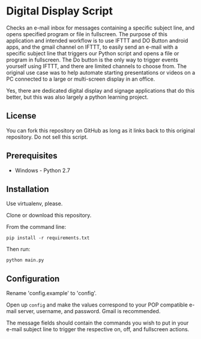 # Digital Display Script
Checks an e-mail inbox for messages containing a specific subject line, and opens specified program or file in fullscreen.  The purpose of this application and intended workflow is to use IFTTT and DO Button android apps, and the gmail channel on IFTTT, to easily send an e-mail with a specific subject line that triggers our Python script and opens a file or program in fullscreen.  The Do button is the only way to trigger events yourself using IFTTT, and there are limited channels to choose from.  The original use case was to help automate starting presentations or videos on a PC connected to a large or multi-screen display in an office.  

Yes, there are dedicated digital display and signage applications that do this better, but this was also largely a python learning project.   

License
------------

You can fork this repository on GitHub as long as it links back to this original repository. Do not sell this script.

Prerequisites
------------

  * Windows - Python 2.7

Installation
------------
Use virtualenv, please.

Clone or download this repository.

From the command line:

	pip install -r requirements.txt
	
Then run:

	python main.py

Configuration
------------
Rename 'config.example' to 'config'.

Open up `config` and make the values correspond to your POP compatible e-mail server, username, and password.  Gmail is recommended.

The message fields should contain the commands you wish to put in your e-mail subject line to trigger the respective on, off, and fullscreen actions.

